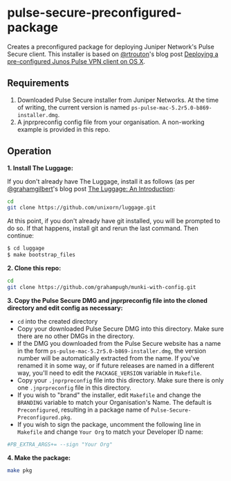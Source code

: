 # pulse-secure-preconfigured-package

Creates a preconfigured package for deploying Juniper Network's Pulse Secure client. This 
installer is based on [@rtrouton]'s blog post 
[Deploying a pre-configured Junos Pulse VPN client on OS X][1].

Requirements
---------

1. Downloaded Pulse Secure installer from Juniper Networks. At the time of writing, the 
   current version is named `ps-pulse-mac-5.2r5.0-b869-installer.dmg`.
2. A jnprpreconfig config file from your organisation.  A non-working example is provided 
   in this repo.

Operation
---------

**1. Install The Luggage:**

If you don't already have The Luggage, install it as follows (as per [@grahamgilbert]'s blog post [The Luggage: An Introduction][2]:

```bash
cd
git clone https://github.com/unixorn/luggage.git
```

At this point, if you don't already have git installed, you will be prompted to do so. If that happens, install git and rerun the last command. Then continue:

```bash
$ cd luggage
$ make bootstrap_files
```

**2. Clone this repo:**

```bash
cd
git clone https://github.com/grahampugh/munki-with-config.git
```

**3. Copy the Pulse Secure DMG and jnprpreconfig file into the cloned directory and edit config as necessary:**

   * `cd` into the created directory
   * Copy your downloaded Pulse Secure DMG into this directory. Make sure there are no 
     other DMGs in the directory.
   * If the DMG you downloaded from the Pulse Secure website has a name in the form 
     `ps-pulse-mac-5.2r5.0-b869-installer.dmg`, the version number will be automatically
     extracted from the name. If you've renamed it in some way, or if future releases are
     named in a different way, you'll need to edit the `PACKAGE_VERSION` variable in 
     `Makefile`.
   * Copy your `.jnprpreconfig` file into this directory. Make sure there is only one 
     `.jnprpreconfig` file in this directory.
   * If you wish to "brand" the installer, edit `Makefile` and change the `BRANDING` 
     variable to match your Organisation's Name.  The default is `Preconfigured`, 
     resulting in a package name of `Pulse-Secure-Preconfigured.pkg`.
   * If you wish to sign the package, uncomment the following line in `Makefile` and 
     change `Your Org` to match your Developer ID name:

```bash
#PB_EXTRA_ARGS+= --sign "Your Org"
```

**4. Make the package:**
```bash
make pkg
```

[1]: https://derflounder.wordpress.com/2015/03/13/deploying-a-pre-configured-junos-pulse-vpn-client-on-os-x/
[2]: http://grahamgilbert.com/blog/2013/08/09/the-luggage-an-introduction/
[@grahamgilbert]: https://twitter.com/grahamgilbert
[@rtrouton]: https://twitter.com/rtrouton
